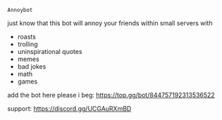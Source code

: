 `Annoybot`

just know that this bot will annoy your friends within small servers with
- roasts
- trolling
- uninspirational quotes
- memes
- bad jokes
- math
- games

add the bot here please i beg:
https://top.gg/bot/844757192313536522

support:
https://discord.gg/UCGAuRXmBD
